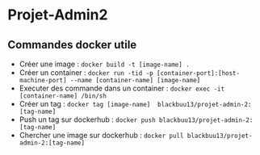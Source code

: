 # Projet-Admin2

## Commandes docker utile

 * Créer une image : `docker build -t [image-name] .`
 * Créer un container : `docker run -tid -p [container-port]:[host-machine-port] --name [container-name] [image-name]`
 * Executer des commande dans un container : `docker exec -it [container-name] /bin/sh`
 * Créer un tag : `docker tag [image-name]  blackbuu13/projet-admin-2:[tag-name]`
 * Push un tag sur dockerhub : `docker push blackbuu13/projet-admin-2:[tag-name]`
 * Chercher une image sur dockerhub : `docker pull blackbuu13/projet-admin-2:[tag-name]`
